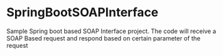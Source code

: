# SpringBootSOAPInterface
Sample Spring boot based SOAP Interface project. The code will receive a SOAP Based request and respond based on certain parameter of the request
